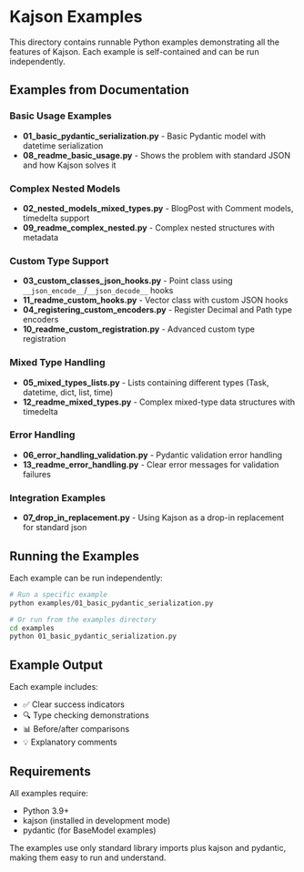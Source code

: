 # Kajson Examples

This directory contains runnable Python examples demonstrating all the features of Kajson. Each example is self-contained and can be run independently.

## Examples from Documentation

### Basic Usage Examples
- **01_basic_pydantic_serialization.py** - Basic Pydantic model with datetime serialization
- **08_readme_basic_usage.py** - Shows the problem with standard JSON and how Kajson solves it

### Complex Nested Models
- **02_nested_models_mixed_types.py** - BlogPost with Comment models, timedelta support
- **09_readme_complex_nested.py** - Complex nested structures with metadata

### Custom Type Support
- **03_custom_classes_json_hooks.py** - Point class using `__json_encode__`/`__json_decode__` hooks
- **11_readme_custom_hooks.py** - Vector class with custom JSON hooks
- **04_registering_custom_encoders.py** - Register Decimal and Path type encoders
- **10_readme_custom_registration.py** - Advanced custom type registration

### Mixed Type Handling
- **05_mixed_types_lists.py** - Lists containing different types (Task, datetime, dict, list, time)
- **12_readme_mixed_types.py** - Complex mixed-type data structures with timedelta

### Error Handling
- **06_error_handling_validation.py** - Pydantic validation error handling
- **13_readme_error_handling.py** - Clear error messages for validation failures

### Integration Examples
- **07_drop_in_replacement.py** - Using Kajson as a drop-in replacement for standard json

## Running the Examples

Each example can be run independently:

```bash
# Run a specific example
python examples/01_basic_pydantic_serialization.py

# Or run from the examples directory
cd examples
python 01_basic_pydantic_serialization.py
```

## Example Output

Each example includes:
- ✅ Clear success indicators
- 🔍 Type checking demonstrations
- 📊 Before/after comparisons
- 💡 Explanatory comments

## Requirements

All examples require:
- Python 3.9+
- kajson (installed in development mode)
- pydantic (for BaseModel examples)

The examples use only standard library imports plus kajson and pydantic, making them easy to run and understand. 